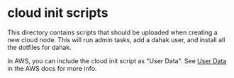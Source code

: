 # cloud init scripts

This directory contains scripts that should be uploaded
when creating a new cloud node. This will run admin tasks,
add a dahak user, and install all the dotfiles for dahak.

In AWS, you can include the cloud init script as "User Data".
See [User Data](https://docs.aws.amazon.com/AWSEC2/latest/UserGuide/user-data.html)
in the AWS docs for more info.

